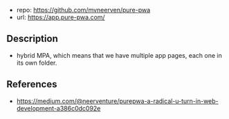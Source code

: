 
- repo: https://github.com/mvneerven/pure-pwa
- url: https://app.pure-pwa.com/

## Description

- hybrid MPA, which means that we have multiple app pages, each one in its own folder.

## References

- https://medium.com/@neerventure/purepwa-a-radical-u-turn-in-web-development-a386c0dc092e